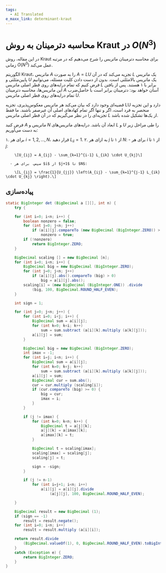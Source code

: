 ```yaml
---
tags:
  - AI Translated
e_maxx_link: determinant-kraut
---
```


# محاسبه دترمینان به روش Kraut در $O(N^3)$

در این مقاله، روش Kraut برای محاسبه دترمینان ماتریس را شرح می‌دهیم که در مرتبه زمانی $O(N^3)$ عمل می‌کند.

الگوریتم Kraut، ماتریس $A$ را به صورت $A = LU$ تجزیه می‌کند که در آن $L$ یک ماتریس پایین‌مثلثی و $U$ یک ماتریس بالا‌مثلثی است. بدون از دست دادن کلیت مسئله، می‌توانیم فرض کنیم که تمام درایه‌های روی قطر اصلی ماتریس $L$ برابر با ۱ هستند. پس از یافتن این ماتریس‌ها، محاسبه دترمینان $A$ آسان خواهد بود: دترمینان برابر است با حاصل‌ضرب تمام درایه‌های روی قطر اصلی ماتریس $U$.

قضیه‌ای وجود دارد که بیان می‌کند هر ماتریس معکوس‌پذیری، تجزیه LU دارد و این تجزیه منحصر به فرد است، اگر و تنها اگر تمام کهادهای اصلی آن غیرصفر باشند. ما فقط تجزیه‌ای را در نظر می‌گیریم که در آن قطر اصلی ماتریس $L$ از یک‌ها تشکیل شده باشد.

فرض کنید $A$ ماتریس و $N$ ابعاد آن باشد. درایه‌های ماتریس‌های $L$ و $U$ را طی مراحل زیر به دست می‌آوریم:

۱. برای هر $i = 1, 2, ..., N$، قرار دهید $L_{i i} = 1$.
۲. به ازای هر $j$ از ۱ تا $N$:
      - برای هر $i$ از ۱ تا $j$:
        
        \[U_{ij} = A_{ij} - \sum_{k=1}^{i-1} L_{ik} \cdot U_{kj}\]
 
      - سپس، برای هر $i$ از $j+1$ تا $N$:
 
        \[L_{ij} = \frac{1}{U_{jj}} \left(A_{ij} - \sum_{k=1}^{j-1} L_{ik} \cdot U_{kj} \right).\]

## پیاده‌سازی

```java
static BigInteger det (BigDecimal a [][], int n) {
	try {

	for (int i=0; i<n; i++) {
		boolean nonzero = false;
		for (int j=0; j<n; j++)
			if (a[i][j].compareTo (new BigDecimal (BigInteger.ZERO)) > 0)
				nonzero = true;
		if (!nonzero)
			return BigInteger.ZERO;
	}

	BigDecimal scaling [] = new BigDecimal [n];
	for (int i=0; i<n; i++) {
		BigDecimal big = new BigDecimal (BigInteger.ZERO);
		for (int j=0; j<n; j++)
			if (a[i][j].abs().compareTo (big) > 0)
				big = a[i][j].abs();
		scaling[i] = (new BigDecimal (BigInteger.ONE)) .divide
			(big, 100, BigDecimal.ROUND_HALF_EVEN);
	}

	int sign = 1;

	for (int j=0; j<n; j++) {
		for (int i=0; i<j; i++) {
			BigDecimal sum = a[i][j];
			for (int k=0; k<i; k++)
				sum = sum.subtract (a[i][k].multiply (a[k][j]));
			a[i][j] = sum;
		}

		BigDecimal big = new BigDecimal (BigInteger.ZERO);
		int imax = -1;
		for (int i=j; i<n; i++) {
			BigDecimal sum = a[i][j];
			for (int k=0; k<j; k++)
				sum = sum.subtract (a[i][k].multiply (a[k][j]));
			a[i][j] = sum;
			BigDecimal cur = sum.abs();
			cur = cur.multiply (scaling[i]);
			if (cur.compareTo (big) >= 0) {
				big = cur;
				imax = i;
			}
		}

		if (j != imax) {
			for (int k=0; k<n; k++) {
				BigDecimal t = a[j][k];
				a[j][k] = a[imax][k];
				a[imax][k] = t;
			}

			BigDecimal t = scaling[imax];
			scaling[imax] = scaling[j];
			scaling[j] = t;

			sign = -sign;
		}

		if (j != n-1)
			for (int i=j+1; i<n; i++)
				a[i][j] = a[i][j].divide
					(a[j][j], 100, BigDecimal.ROUND_HALF_EVEN);

	}

	BigDecimal result = new BigDecimal (1);
	if (sign == -1)
		result = result.negate();
	for (int i=0; i<n; i++)
		result = result.multiply (a[i][i]);

	return result.divide
		(BigDecimal.valueOf(1), 0, BigDecimal.ROUND_HALF_EVEN).toBigInteger();
	}
	catch (Exception e) {
		return BigInteger.ZERO;
	}
}
```